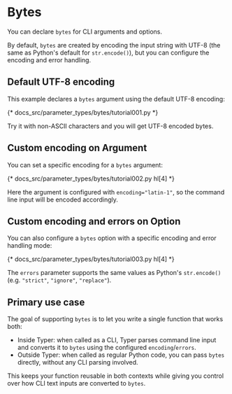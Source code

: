 # Bytes

You can declare `bytes` for CLI arguments and options.

By default, `bytes` are created by encoding the input string with UTF-8 (the same as Python's default for `str.encode()`), but you can configure the encoding and error handling.

## Default UTF-8 encoding

This example declares a `bytes` argument using the default UTF-8 encoding:

{* docs_src/parameter_types/bytes/tutorial001.py *}

Try it with non-ASCII characters and you will get UTF-8 encoded bytes.

## Custom encoding on Argument

You can set a specific encoding for a `bytes` argument:

{* docs_src/parameter_types/bytes/tutorial002.py hl[4] *}

Here the argument is configured with `encoding="latin-1"`, so the command line input will be encoded accordingly.

## Custom encoding and errors on Option

You can also configure a `bytes` option with a specific encoding and error handling mode:

{* docs_src/parameter_types/bytes/tutorial003.py hl[4] *}

The `errors` parameter supports the same values as Python's `str.encode()` (e.g. `"strict"`, `"ignore"`, `"replace"`).

## Primary use case

The goal of supporting `bytes` is to let you write a single function that works both:

- Inside Typer: when called as a CLI, Typer parses command line input and converts it to `bytes` using the configured `encoding`/`errors`.
- Outside Typer: when called as regular Python code, you can pass `bytes` directly, without any CLI parsing involved.

This keeps your function reusable in both contexts while giving you control over how CLI text inputs are converted to `bytes`.
